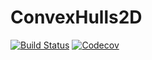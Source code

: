 # ConvexHulls2D

[![Build Status](https://travis-ci.com/tkoolen/ConvexHulls2D.jl.svg?branch=master)](https://travis-ci.com/tkoolen/ConvexHulls2D.jl)
[![Codecov](https://codecov.io/gh/tkoolen/ConvexHulls2D.jl/branch/master/graph/badge.svg)](https://codecov.io/gh/tkoolen/ConvexHulls2D.jl)
